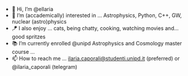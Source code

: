 - 👋 Hi, I’m @ellaria
- 👀 I’m (accademically) interested in ... Astrophysics, Python, C++, GW, nuclear (astro)physics
- 🪁 I also enjoy ... cats, being chatty, cooking, watching movies and... good spritzes 
- 📚 I’m currently enrolled @unipd Astrophysics and Cosmology master course ... 
- 📫 How to reach me ... ilaria.caporali@studenti.unipd.it (preferred) or @ilaria_caporali (telegram) 

<!---
ilariacaporali/ilariacaporali is a ✨ special ✨ repository because its `README.md` (this file) appears on your GitHub profile.
You can click the Preview link to take a look at your changes.
--->

